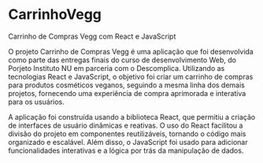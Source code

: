 # CarrinhoVegg

Carrinho de Compras Vegg com React e JavaScript

O projeto Carrinho de Compras Vegg é uma aplicação que foi desenvolvida como parte das entregas finais do curso de desenvolvimento Web, do Porjeto Instituto NU em parceria com o Descomplica. Utilizando as tecnologias React e JavaScript, o objetivo foi criar um carrinho de compras para produtos cosméticos veganos, seguindo a mesma linha dos demais projetos, fornecendo uma experiência de compra aprimorada e interativa para os usuários.

A aplicação foi construída usando a biblioteca React, que permitiu a criação de interfaces de usuário dinâmicas e reativas. O uso do React facilitou a divisão do projeto em componentes reutilizáveis, tornando o código mais organizado e escalável. Além disso, o JavaScript foi usado para adicionar funcionalidades interativas e a lógica por trás da manipulação de dados.

